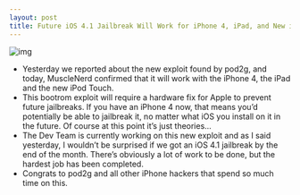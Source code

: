 ```yaml
---
layout: post
title: Future iOS 4.1 Jailbreak Will Work for iPhone 4, iPad, and New iTouch
---
```

![img](http://media.idownloadblog.com/wp-content/uploads/2010/09/MuscleNerd-Confirms-Exploit.png)
* Yesterday we reported about the new exploit found by pod2g, and today, MuscleNerd confirmed that it will work with the iPhone 4, the iPad and the new iPod Touch.
* This bootrom exploit will require a hardware fix for Apple to prevent future jailbreaks. If you have an iPhone 4 now, that means you’d potentially be able to jailbreak it, no matter what iOS you install on it in the future. Of course at this point it’s just theories…
* The Dev Team is currently working on this new exploit and as I said yesterday, I wouldn’t be surprised if we got an iOS 4.1 jailbreak by the end of the month. There’s obviously a lot of work to be done, but the hardest job has been completed.
* Congrats to pod2g and all other iPhone hackers that spend so much time on this.


